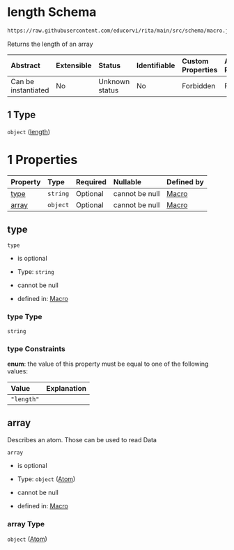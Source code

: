 # length Schema

```txt
https://raw.githubusercontent.com/educorvi/rita/main/src/schema/macro.json#/properties/macro/oneOf/1
```

Returns the length of an array

| Abstract            | Extensible | Status         | Identifiable | Custom Properties | Additional Properties | Access Restrictions | Defined In                                                         |
| :------------------ | :--------- | :------------- | :----------- | :---------------- | :-------------------- | :------------------ | :----------------------------------------------------------------- |
| Can be instantiated | No         | Unknown status | No           | Forbidden         | Forbidden             | none                | [macro.json\*](../../src/schema/macro.json "open original schema") |

## 1 Type

`object` ([length](macro-properties-macro-oneof-length.md))

# 1 Properties

| Property        | Type     | Required | Nullable       | Defined by                                                                                                                                                                             |
| :-------------- | :------- | :------- | :------------- | :------------------------------------------------------------------------------------------------------------------------------------------------------------------------------------- |
| [type](#type)   | `string` | Optional | cannot be null | [Macro](macro-properties-macro-oneof-length-properties-type.md "https://raw.githubusercontent.com/educorvi/rita/main/src/schema/macro.json#/properties/macro/oneOf/1/properties/type") |
| [array](#array) | `object` | Optional | cannot be null | [Macro](atom.md "https://raw.githubusercontent.com/educorvi/rita/main/src/schema/atom.json#/properties/macro/oneOf/1/properties/array")                                                |

## type



`type`

*   is optional

*   Type: `string`

*   cannot be null

*   defined in: [Macro](macro-properties-macro-oneof-length-properties-type.md "https://raw.githubusercontent.com/educorvi/rita/main/src/schema/macro.json#/properties/macro/oneOf/1/properties/type")

### type Type

`string`

### type Constraints

**enum**: the value of this property must be equal to one of the following values:

| Value      | Explanation |
| :--------- | :---------- |
| `"length"` |             |

## array

Describes an atom. Those can be used to read Data

`array`

*   is optional

*   Type: `object` ([Atom](atom.md))

*   cannot be null

*   defined in: [Macro](atom.md "https://raw.githubusercontent.com/educorvi/rita/main/src/schema/atom.json#/properties/macro/oneOf/1/properties/array")

### array Type

`object` ([Atom](atom.md))
